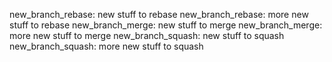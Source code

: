 
new_branch_rebase: new stuff to rebase
new_branch_rebase: more new stuff to rebase
new_branch_merge: new stuff to merge
new_branch_merge: more new stuff to merge
new_branch_squash: new stuff to squash
new_branch_squash: more new stuff to squash

